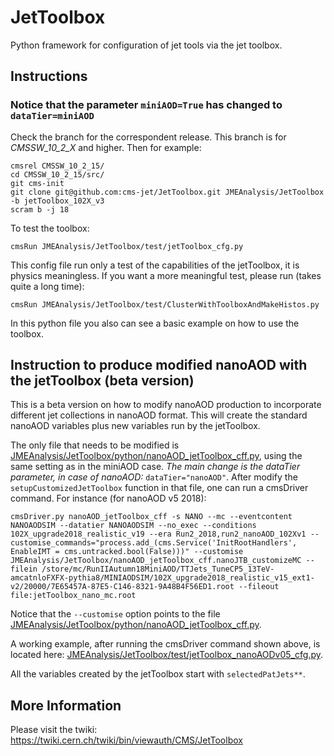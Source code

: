 # JetToolbox
Python framework for configuration of jet tools via the jet toolbox.

## Instructions

### Notice that the parameter `miniAOD=True` has changed to `dataTier=miniAOD`

Check the branch for the correspondent release. This branch is for *CMSSW_10_2_X* and higher. 
Then for example:
```
cmsrel CMSSW_10_2_15/
cd CMSSW_10_2_15/src/
git cms-init
git clone git@github.com:cms-jet/JetToolbox.git JMEAnalysis/JetToolbox -b jetToolbox_102X_v3
scram b -j 18
```

To test the toolbox:
```
cmsRun JMEAnalysis/JetToolbox/test/jetToolbox_cfg.py
```
This config file run only a test of the capabilities of the jetToolbox, it is physics meaningless. If you want a more meaningful test, please run (takes quite a long time):
~~~
cmsRun JMEAnalysis/JetToolbox/test/ClusterWithToolboxAndMakeHistos.py
~~~
In this python file you also can see a basic example on how to use the toolbox.

## Instruction to produce modified nanoAOD with the jetToolbox (beta version)

This is a beta version on how to modify nanoAOD production to incorporate different jet collections in nanoAOD format. This will create the standard nanoAOD variables plus new variables run by the jetToolbox.

The only file that needs to be modified is [JMEAnalysis/JetToolbox/python/nanoAOD_jetToolbox_cff.py](python/nanoAOD_jetToolbox_cff.py), using the same setting as in the miniAOD case.
*The main change is the dataTier parameter, in case of nanoAOD:* `dataTier="nanoAOD"`.
After modify the `setupCustomizedJetToolbox` function in that file, one can run a cmsDriver command. For instance (for nanoAOD v5 2018):

~~~
cmsDriver.py nanoAOD_jetToolbox_cff -s NANO --mc --eventcontent NANOAODSIM --datatier NANOAODSIM --no_exec --conditions 102X_upgrade2018_realistic_v19 --era Run2_2018,run2_nanoAOD_102Xv1 --customise_commands="process.add_(cms.Service('InitRootHandlers', EnableIMT = cms.untracked.bool(False)))" --customise JMEAnalysis/JetToolbox/nanoAOD_jetToolbox_cff.nanoJTB_customizeMC --filein /store/mc/RunIIAutumn18MiniAOD/TTJets_TuneCP5_13TeV-amcatnloFXFX-pythia8/MINIAODSIM/102X_upgrade2018_realistic_v15_ext1-v2/20000/7E65457A-87E5-C146-8321-9A48B4F56ED1.root --fileout file:jetToolbox_nano_mc.root
~~~

Notice that the `--customise` option points to the file [JMEAnalysis/JetToolbox/python/nanoAOD_jetToolbox_cff.py](python/nanoAOD_jetToolbox_cff.py). 


A working example, after running the cmsDriver command shown above, is located here: [JMEAnalysis/JetToolbox/test/jetToolbox_nanoAODv05_cfg.py](test/jetToolbox_nanoAODv05_cfg.py). 

All the variables created by the jetToolbox start with `selectedPatJets**`.


## More Information

Please visit the twiki: https://twiki.cern.ch/twiki/bin/viewauth/CMS/JetToolbox
